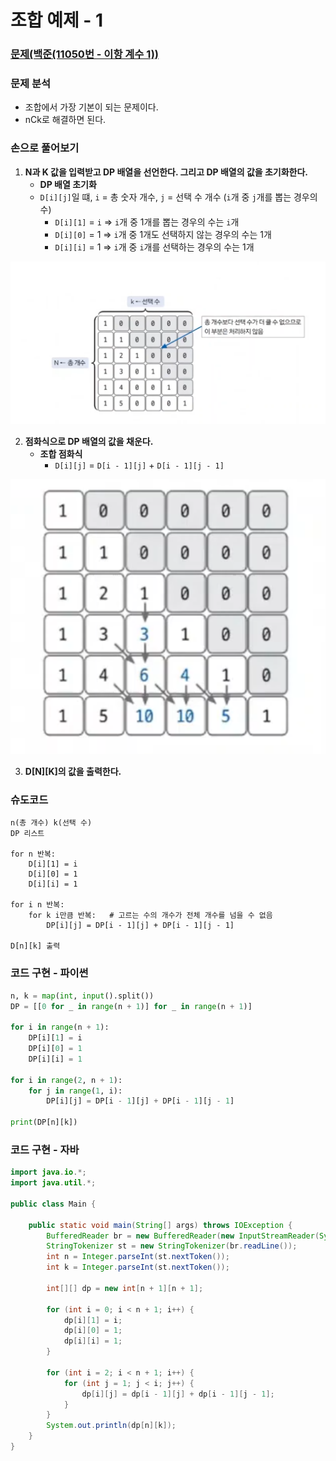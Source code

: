 # 조합 예제 - 1

### [문제(백준(11050번 - 이항 계수 1))](https://www.acmicpc.net/problem/11050)

### 문제 분석
- 조합에서 가장 기본이 되는 문제이다.
- nCk로 해결하면 된다.

### 손으로 풀어보기
1. **N과 K 값을 입력받고 DP 배열을 선언한다. 그리고 DP 배열의 값을 초기화한다.**
   - **DP 배열 초기화**
   - `D[i][j]`일 떄, `i` = 총 숫자 개수, `j` = 선택 수 개수 (`i`개 중 `j`개를 뽑는 경우의 수)
     - `D[i][1]` = `i` => `i`개 중 1개를 뽑는 경우의 수는 `i`개
     - `D[i][0]` = 1 => `i`개 중 1개도 선택하지 않는 경우의 수는 1개
     - `D[i][i]` = 1 => `i`개 중 `i`개를 선택하는 경우의 수는 1개

![img_3.png](image/img_3.png)

2. **점화식으로 DP 배열의 값을 채운다.**
   - **조합 점화식**
     - `D[i][j]` = `D[i - 1][j]` + `D[i - 1][j - 1]`

![img_4.png](image/img_4.png)

3. **D[N][K]의 값을 출력한다.**


### 슈도코드
```text
n(총 개수) k(선택 수)
DP 리스트 

for n 반복:
    D[i][1] = i
    D[i][0] = 1
    D[i][i] = 1

for i n 반복:
    for k i만큼 반복:   # 고르는 수의 개수가 전체 개수를 넘을 수 없음
        DP[i][j] = DP[i - 1][j] + DP[i - 1][j - 1]

D[n][k] 출력
```

### 코드 구현 - 파이썬
```python
n, k = map(int, input().split())
DP = [[0 for _ in range(n + 1)] for _ in range(n + 1)]

for i in range(n + 1):
    DP[i][1] = i
    DP[i][0] = 1
    DP[i][i] = 1

for i in range(2, n + 1):
    for j in range(1, i):
        DP[i][j] = DP[i - 1][j] + DP[i - 1][j - 1]

print(DP[n][k])
```

### 코드 구현 - 자바
```java
import java.io.*;
import java.util.*;

public class Main {

    public static void main(String[] args) throws IOException {
        BufferedReader br = new BufferedReader(new InputStreamReader(System.in));
        StringTokenizer st = new StringTokenizer(br.readLine());
        int n = Integer.parseInt(st.nextToken());
        int k = Integer.parseInt(st.nextToken());

        int[][] dp = new int[n + 1][n + 1];

        for (int i = 0; i < n + 1; i++) {
            dp[i][1] = i;
            dp[i][0] = 1;
            dp[i][i] = 1;
        }

        for (int i = 2; i < n + 1; i++) {
            for (int j = 1; j < i; j++) {
                dp[i][j] = dp[i - 1][j] + dp[i - 1][j - 1];
            }
        }
        System.out.println(dp[n][k]);
    }
}
```